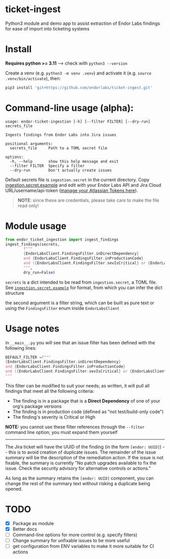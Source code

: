 # ticket-ingest

Python3 module and demo app to assist extraction of Endor Labs findings for ease of import into ticketing systems

# Install

**Requires python >= 3.11** --> check with `python3 --version`

Create a venv (e.g. `python3 -m venv .venv`) and activate it (e.g. `source .venv/bin/activate`), then:

```zsh
pip3 install 'git+https://github.com/endorlabs/ticket-ingest.git'
```

# Command-line usage (alpha):

```
usage: endor-ticket-ingestion [-h] [--filter FILTER] [--dry-run] secrets_file

Ingests findings from Endor Labs into Jira issues

positional arguments:
  secrets_file     Path to a TOML secret file

options:
  -h, --help       show this help message and exit
  --filter FILTER  Specify a filter
  --dry-run        Don't actually create issues
```

Default secrets file is `ingestion.secret` in the current directory. Copy [ingestion.secret.example](ingestion.secret.example) and edit with your Endor Labs API and Jira Cloud URL/username/api-token ([manage your Atlassian Tokens here](https://id.atlassian.com/manage/api-tokens)).

> **NOTE**: since these are credentials, please take care to make the file read only!


# Module usage

```python
from endor_ticket_ingestion import ingest_findings
ingest_findings(secrets, 
        f"""
        {EndorLabsClient.FindingsFilter.inDirectDependency}
        and {EndorLabsClient.FindingsFilter.inProductionCode}
        and ({EndorLabsClient.FindingsFilter.sevIsCritical} or {EndorLabsClient.FindingsFilter.sevIsHigh})
        """,
        dry_run=False)
```

`secrets` is a dict intended to be read from `ingestion.secret`, a TOML file. See [`ingestion.secret.example`](ingestion.secret.example) for format, from which you can infer the dict structure

the second argument is a filter string, which can be built as pure text or using the `FindingsFilter` enum inside `EndorLabsClient`

# Usage notes

in `__main__.py` you will see that an issue filter has been defined with the following lines:

```python
DEFAULT_FILTER =f"""
{EndorLabsClient.FindingsFilter.inDirectDependency}
and {EndorLabsClient.FindingsFilter.inProductionCode}
and ({EndorLabsClient.FindingsFilter.sevIsCritical} or {EndorLabsClient.FindingsFilter.sevIsHigh})
"""
```

This filter can be modified to suit your needs; as written, it will pull all findings that meet all the following criteria:

- The finding is in a package that is a **Direct Dependency** of one of your org's package versions
- The finding is in production code (defined as "not test/build-only code")
- The finding's severity is Critical or High

**NOTE:** you cannot use these filter references through the `--filter` command line option; you must expand them yourself

----

The Jira ticket will have the UUID of the finding (in the form `[endor: UUID]`) -- this is to avoid creation of duplicate issues. The remainder of the issue summary will be the description of the remediation action. If the issue is not fixable, the summary is currently "No patch upgrades available to fix the issue. Check the security advisory for alternative controls or actions."

As long as the summary retains the `[endor: UUID]` component, you can change the rest of the summary text without risking a duplicate being opened.

# TODO

- [X] Package as module
- [X] Better docs
- [ ] Command-line options for more control (e.g. specify filters)
- [ ] Change summary for unfixable issues to be more useful
- [ ] get configuration from ENV variables to make it more suitable for CI actions
